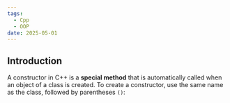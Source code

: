 ```yaml
---
tags:
  - Cpp
  - OOP
date: 2025-05-01
---
```

## Introduction 
A constructor in C++ is a **special method** that is automatically called when an object of a class is created.
To create a constructor, use the same name as the class, followed by parentheses `()`:


